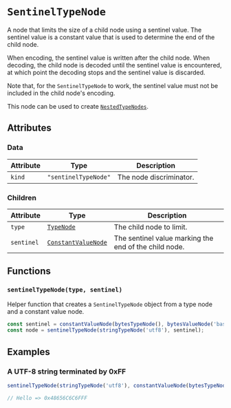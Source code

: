 # `SentinelTypeNode`

A node that limits the size of a child node using a sentinel value. The sentinel value is a constant value that is used to determine the end of the child node.

When encoding, the sentinel value is written after the child node. When decoding, the child node is decoded until the sentinel value is encountered, at which point the decoding stops and the sentinel value is discarded.

Note that, for the `SentinelTypeNode` to work, the sentinel value must not be included in the child node's encoding.

This node can be used to create [`NestedTypeNodes`](./NestedTypeNode.md).

## Attributes

### Data

| Attribute | Type                 | Description             |
| --------- | -------------------- | ----------------------- |
| `kind`    | `"sentinelTypeNode"` | The node discriminator. |

### Children

| Attribute  | Type                                                     | Description                                           |
| ---------- | -------------------------------------------------------- | ----------------------------------------------------- |
| `type`     | [`TypeNode`](./README.md)                                | The child node to limit.                              |
| `sentinel` | [`ConstantValueNode`](./valueNodes/ConstantValueNode.md) | The sentinel value marking the end of the child node. |

## Functions

### `sentinelTypeNode(type, sentinel)`

Helper function that creates a `SentinelTypeNode` object from a type node and a constant value node.

```ts
const sentinel = constantValueNode(bytesTypeNode(), bytesValueNode('base16', 'ff'));
const node = sentinelTypeNode(stringTypeNode('utf8'), sentinel);
```

## Examples

### A UTF-8 string terminated by 0xFF

```ts
sentinelTypeNode(stringTypeNode('utf8'), constantValueNode(bytesTypeNode(), bytesValueNode('base16', 'ff')));

// Hello => 0x48656C6C6FFF
```
